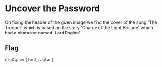 # Uncover the Password
On fixing the header of the given image we find the cover of the song 'The Trooper' which is based on the story 'Charge of the Light Brigade' which had a character named 'Lord Raglan'

## Flag
```
cruXipher{lord_raglan}
```
